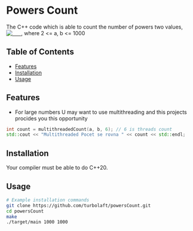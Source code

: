 # Powers Count

The C++ code which is able to count the number of powers two values, <em><a href="https://www.codecogs.com/eqnedit.php?latex=a^b" target="_blank"><img src="https://latex.codecogs.com/png.latex?a^b" title="a^b" style="color:white;" /></a></em>, where 2 <= a, b <= 1000


## Table of Contents
- [Features](#features)
- [Installation](#installation)
- [Usage](#usage)

## Features

- For large numbers U may want to use multithreading and this projects procides you this opportunity
```cpp
int count = multithreadedCount(a, b, 6); // 6 is threads count
std::cout << "Multithreaded Pocet se rovna " << count << std::endl;
```

## Installation

Your compiler must be able to do C++20.

## Usage

```bash
# Example installation commands
git clone https://github.com/turbolaft/powersCount.git
cd powersCount
make
./target/main 1000 1000